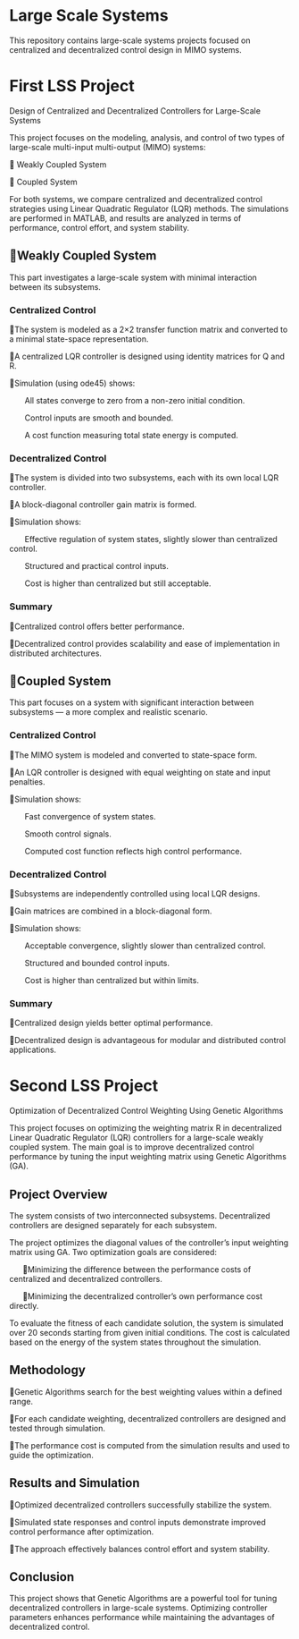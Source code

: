 # Large Scale Systems
This repository contains large-scale systems projects focused on centralized and decentralized control design in MIMO systems.

# First LSS Project
Design of Centralized and Decentralized Controllers for Large-Scale Systems

This project focuses on the modeling, analysis, and control of two types of large-scale multi-input multi-output (MIMO) systems:

🔹 Weakly Coupled System

🔹 Coupled System

For both systems, we compare centralized and decentralized control strategies using Linear Quadratic Regulator (LQR) methods. The simulations are performed in MATLAB, and results are analyzed in terms of performance, control effort, and system stability.

## 🔹Weakly Coupled System
This part investigates a large-scale system with minimal interaction between its subsystems.
### Centralized Control
🔸The system is modeled as a 2×2 transfer function matrix and converted to a minimal state-space representation.

🔸A centralized LQR controller is designed using identity matrices for Q and R.

🔸Simulation (using ode45) shows:

&nbsp;&nbsp;&nbsp;&nbsp;&nbsp;&nbsp; All states converge to zero from a non-zero initial condition.
   
&nbsp;&nbsp;&nbsp;&nbsp;&nbsp;&nbsp; Control inputs are smooth and bounded.
   
&nbsp;&nbsp;&nbsp;&nbsp;&nbsp;&nbsp; A cost function measuring total state energy is computed.
   
### Decentralized Control
🔸The system is divided into two subsystems, each with its own local LQR controller.

🔸A block-diagonal controller gain matrix is formed.

🔸Simulation shows:

&nbsp;&nbsp;&nbsp;&nbsp;&nbsp;&nbsp; Effective regulation of system states, slightly slower than centralized control.
   
&nbsp;&nbsp;&nbsp;&nbsp;&nbsp;&nbsp; Structured and practical control inputs.
   
&nbsp;&nbsp;&nbsp;&nbsp;&nbsp;&nbsp; Cost is higher than centralized but still acceptable.
   
### Summary
🔸Centralized control offers better performance.

🔸Decentralized control provides scalability and ease of implementation in distributed architectures.

## 🔹Coupled System
This part focuses on a system with significant interaction between subsystems — a more complex and realistic scenario.
### Centralized Control
🔸The MIMO system is modeled and converted to state-space form.

🔸An LQR controller is designed with equal weighting on state and input penalties.

🔸Simulation shows:

&nbsp;&nbsp;&nbsp;&nbsp;&nbsp;&nbsp; Fast convergence of system states.
   
&nbsp;&nbsp;&nbsp;&nbsp;&nbsp;&nbsp; Smooth control signals.
   
&nbsp;&nbsp;&nbsp;&nbsp;&nbsp;&nbsp; Computed cost function reflects high control performance.
   
### Decentralized Control
🔸Subsystems are independently controlled using local LQR designs.

🔸Gain matrices are combined in a block-diagonal form.

🔸Simulation shows:

&nbsp;&nbsp;&nbsp;&nbsp;&nbsp;&nbsp; Acceptable convergence, slightly slower than centralized control.
   
&nbsp;&nbsp;&nbsp;&nbsp;&nbsp;&nbsp; Structured and bounded control inputs.
   
&nbsp;&nbsp;&nbsp;&nbsp;&nbsp;&nbsp; Cost is higher than centralized but within limits.
   
### Summary
🔸Centralized design yields better optimal performance.

🔸Decentralized design is advantageous for modular and distributed control applications.

# Second LSS Project
Optimization of Decentralized Control Weighting Using Genetic Algorithms

This project focuses on optimizing the weighting matrix R in decentralized Linear Quadratic Regulator (LQR) controllers for a large-scale weakly coupled system. The main goal is to improve decentralized control performance by tuning the input weighting matrix using Genetic Algorithms (GA).

## Project Overview
The system consists of two interconnected subsystems. Decentralized controllers are designed separately for each subsystem.

The project optimizes the diagonal values of the controller’s input weighting matrix using GA. Two optimization goals are considered:

&nbsp;&nbsp;&nbsp;&nbsp;&nbsp;&nbsp;🔸Minimizing the difference between the performance costs of centralized and decentralized controllers.

&nbsp;&nbsp;&nbsp;&nbsp;&nbsp;&nbsp;🔸Minimizing the decentralized controller’s own performance cost directly.

To evaluate the fitness of each candidate solution, the system is simulated over 20 seconds starting from given initial conditions. The cost is calculated based on the energy of the system states throughout the simulation.

## Methodology
🔸Genetic Algorithms search for the best weighting values within a defined range.

🔸For each candidate weighting, decentralized controllers are designed and tested through simulation.

🔸The performance cost is computed from the simulation results and used to guide the optimization.

## Results and Simulation
🔸Optimized decentralized controllers successfully stabilize the system.

🔸Simulated state responses and control inputs demonstrate improved control performance after optimization.

🔸The approach effectively balances control effort and system stability.

## Conclusion
This project shows that Genetic Algorithms are a powerful tool for tuning decentralized controllers in large-scale systems. Optimizing controller parameters enhances performance while maintaining the advantages of decentralized control.
